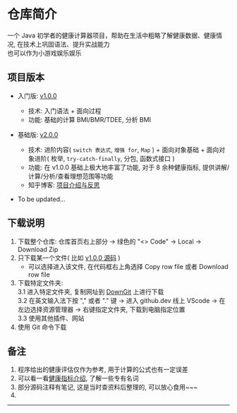 # 仓库简介
一个 Java 初学者的健康计算器项目，帮助在生活中粗略了解健康数据、健康情况, 在技术上巩固语法、提升实战能力    
也可以作为小游戏娱乐娱乐

## 项目版本
* 入门版: [v1.0.0](https://github.com/existed-name/Java-Health-Calculator/tree/main/HealthCalculatorV1.0.0)
  - 技术: 入门语法 + 面向过程
  - 功能: 基础的计算 BMI/BMR/TDEE, 分析 BMI

* 基础版: [v2.0.0](https://github.com/existed-name/Java-Health-Calculator/tree/main/HealthCalculatorV2.0.0)
  - 技术: 进阶内容( `switch 表达式`, `增强 for`, `Map` ) + 面向对象基础 + 面向对象进阶( 枚举, `try-catch-finally`, 分包, 函数式接口 )
  - 功能: 在 v1.0.0 基础上极大地丰富了功能, 对于 8 余种健康指标, 提供讲解/计算/分析/查看理想范围等功能
  - 知乎博客: [项目介绍与反思](https://zhuanlan.zhihu.com/p/1927733364674237427)
 
* To be updated...

## 下载说明
1. 下载整个仓库: 仓库首页右上部分 → 绿色的 "<> Code" → Local → Download Zip
2. 只下载某一个文件( 比如 [v1.0.0 源码](https://github.com/existed-name/Java-Health-Calculator/blob/main/HealthCalculatorV1.0.0/healthcalculatorv1/HealthCalculatorBeginnerVersion.java) )
   * 可以选择进入该文件, 在代码框右上角选择 Copy row file 或者 Download row file
3. 下载特定文件夹:    
   3.1 进入特定文件夹, 复制网址到 [DownGit](https://tool.mkblog.cn/downgit/#/home) 上进行下载    
   3.2 在英文输入法下按 "," 或者 "." 键 → 进入 github.dev 线上 VScode → 在左边选择资源管理器 → 右键指定文件夹, 下载到电脑指定位置    
   3.3 使用其他插件、网站    
5. 使用 Git 命令下载

## 备注
1. 程序给出的健康评估仅作为参考, 用于计算的公式也有一定误差
2. 可以看一看[健康指标介绍](https://github.com/existed-name/Java-Health-Calculator/blob/main/HealthCalculatorV2.0.0/health-metric-intro.md), 了解一些专有名词
3. 部分源码注释有笔记, 这是当时查资料后整理的, 可以放心食用~~~
4. 

***
